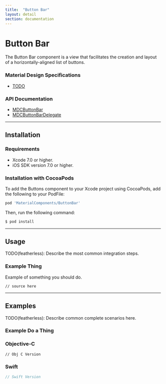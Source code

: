 ```yaml
---
title:  "Button Bar"
layout: detail
section: documentation
---
```

# Button Bar

The Button Bar component is a view that facilitates the creation and layout of a
horizontally-aligned list of buttons.
<!--{: .intro }-->

### Material Design Specifications

<ul class="icon-list">
  <li class="icon-link"><a href="https://www.google.com/design/spec/">TODO</a></li>
</ul>

### API Documentation

<ul class="icon-list">
  <li class="icon-link"><a href="/apidocs/ButtonBar/Classes/MDCButtonBar.html">MDCButtonBar</a></li>
  <li class="icon-link"><a href="/apidocs/ButtonBar/Protocols/MDCButtonBarDelegate.html">MDCButtonBarDelegate</a></li>
</ul>


- - -

## Installation

### Requirements

- Xcode 7.0 or higher.
- iOS SDK version 7.0 or higher.

### Installation with CocoaPods

To add the Buttons component to your Xcode project using CocoaPods, add the following to your PodFile:

~~~ bash
pod 'MaterialComponents/ButtonBar'
~~~

Then, run the following command:

~~~ bash
$ pod install
~~~




- - -

## Usage

TODO(featherless): Describe the most common integration steps.

### Example Thing
Example of something you should do.

~~~ objc
// source here
~~~


- - -

## Examples

TODO(featherless): Describe common complete scenarios here.

### Example Do a Thing

<!--<div class="material-code-render" markdown="1">-->
### Objective-C

~~~ objc
// Obj C Version
~~~

### Swift

~~~ swift
// Swift Version
~~~
<!--</div>-->


